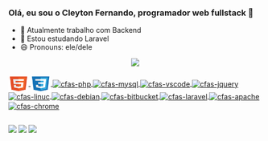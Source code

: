 ### Olá, eu sou o Cleyton Fernando, programador web fullstack 👋

- 🔭 Atualmente trabalho com Backend
- 🌱 Estou estudando Laravel
- 😄 Pronouns: ele/dele

<div align="center">
  <a href="https://github.com/cleyton21">
  <img height="180em" src="https://github-readme-stats.vercel.app/api?username=cleyton21&show_icons=true&theme=dark&include_all_commits=true&count_private=true"/>
</div>
  
  <div style="display: inline_block"><br>        
  <img align="center" alt="Rafa-HTML" height="30" width="40" src="https://raw.githubusercontent.com/devicons/devicon/master/icons/html5/html5-original.svg">
  <img align="center" alt="Rafa-CSS" height="30" width="40" src="https://raw.githubusercontent.com/devicons/devicon/master/icons/css3/css3-original.svg">
  <img align="center" alt="cfas-php" height="30" width="40" src="https://cdn.jsdelivr.net/gh/devicons/devicon/icons/php/php-original.svg" />   
  <img align="center" alt="cfas-mysql" height="30" width="40" src="https://cdn.jsdelivr.net/gh/devicons/devicon/icons/mysql/mysql-original.svg" />
  <img align="center" alt="cfas-vscode" height="30" width="40" src="https://cdn.jsdelivr.net/gh/devicons/devicon/icons/vscode/vscode-original.svg" />  
  <img align="center" alt="cfas-jquery" height="30" width="40" src="https://cdn.jsdelivr.net/gh/devicons/devicon/icons/jquery/jquery-original.svg" />
  <img align="center" alt="cfas-linuc" height="30" width="40" src="https://cdn.jsdelivr.net/gh/devicons/devicon/icons/linux/linux-original.svg" />
  <img align="center" alt="cfas-debian" height="30" width="40" src="https://cdn.jsdelivr.net/gh/devicons/devicon/icons/debian/debian-original.svg" />         <img align="center" alt="cfas-bitbucket" height="30" width="40" src="https://cdn.jsdelivr.net/gh/devicons/devicon/icons/bitbucket/bitbucket-original.svg" />
  <img align="center" alt="cfas-laravel" height="30" width="40" src="https://cdn.jsdelivr.net/gh/devicons/devicon/icons/laravel/laravel-plain.svg" />
  <img align="center" alt="cfas-apache" height="30" width="40" src="https://cdn.jsdelivr.net/gh/devicons/devicon/icons/apache/apache-original.svg" />
  <img align="center" alt="cfas-chrome" height="30" width="40" src="https://cdn.jsdelivr.net/gh/devicons/devicon/icons/chrome/chrome-original.svg" />       
</div>
  
  ##
  
  <div> 
  <a href="https://instagram.com/software.livre" target="_blank"><img src="https://img.shields.io/badge/-Instagram-%23E4405F?style=for-the-badge&logo=instagram&logoColor=white" target="_blank"></a>
  <a href = "mailto:cfernandoas.21@gmail.com"><img src="https://img.shields.io/badge/-Gmail-%23333?style=for-the-badge&logo=gmail&logoColor=white" target="_blank"></a>
  <a href="https://www.linkedin.com/in/cleyton-fernando-08b64812b/" target="_blank"><img src="https://img.shields.io/badge/-LinkedIn-%230077B5?style=for-the-badge&logo=linkedin&logoColor=white" target="_blank"></a>
</div>

